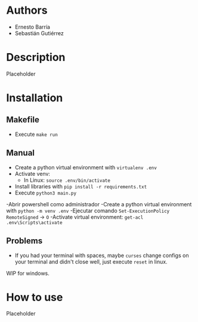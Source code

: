# Authors

- Ernesto Barría
- Sebastián Gutiérrez

# Description

Placeholder

# Installation

## Makefile
- Execute `make run`

## Manual
- Create a python virtual environment with `virtualenv .env`
- Activate venv:
    - In Linux: `source .env/bin/activate`
- Install libraries with `pip install -r requirements.txt`
- Execute `python3 main.py`

-Abrir powershell como administrador
-Create a python virtual environment with `python -m venv .env`
-Ejecutar comando `Set-ExecutionPolicy RemoteSigned` -> `O`
-Activate virtual environment: `get-acl .env\Scripts\activate`

## Problems
- If you had your terminal with spaces, maybe `curses` change configs on your
terminal and didn't close well, just execute `reset` in linux. 

WIP for windows.

# How to use

Placeholder

